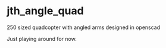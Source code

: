 # jth_angle_quad
250 sized quadcopter with angled arms designed in openscad

Just playing around for now.
